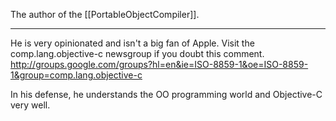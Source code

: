 

The author of the [[PortableObjectCompiler]].

---

He is very opinionated and isn't a big fan of Apple.
Visit the comp.lang.objective-c newsgroup if you doubt this comment.
http://groups.google.com/groups?hl=en&ie=ISO-8859-1&oe=ISO-8859-1&group=comp.lang.objective-c

In his defense, he understands the OO programming world and Objective-C very well.
